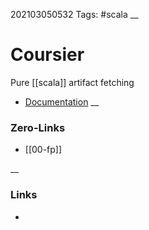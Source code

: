 202103050532
Tags: #scala
__
# Coursier 
Pure [[scala]]  artifact fetching  
- [Documentation](https://get-coursier.io/)
__
### Zero-Links
- [[00-fp]]

__
### Links
- 

 
 